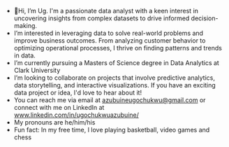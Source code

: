 - 👋Hi, I’m Ug. I'm a passionate data analyst with a keen interest in uncovering insights from complex datasets to drive informed decision-making.
-  I’m interested in leveraging data to solve real-world problems and improve business outcomes. From analyzing customer behavior to optimizing operational processes, I thrive on finding patterns and trends in data.
-  I’m currently pursuing a Masters of Science degree in Data Analytics at Clark University
-  I’m looking to collaborate on projects that involve predictive analytics, data storytelling, and interactive visualizations. If you have an exciting data project or idea, I'd love to hear about it!
-   You can reach me via email at azubuineugochukwu@gmail.com or connect with me on LinkedIn at www.linkedin.com/in/ugochukwuazubuine/
-  My pronouns are he/him/his
-  Fun fact: In my free time, I love playing basketball, video games and chess

<!---
ugxls/ugxls is a ✨ special ✨ repository because its `README.md` (this file) appears on your GitHub profile.
You can click the Preview link to take a look at your changes.
--->
